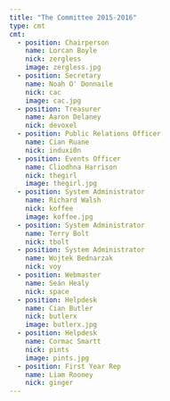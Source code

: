 ```yaml
---
title: "The Committee 2015-2016"
type: cmt
cmt:
  - position: Chairperson
    name: Lorcan Boyle
    nick: zergless
    image: zergless.jpg
  - position: Secretary
    name: Noah O' Donnaile
    nick: cac
    image: cac.jpg
  - position: Treasurer
    name: Aaron Delaney
    nick: devoxel
  - position: Public Relations Officer
    name: Cian Ruane
    nick: induxi0n
  - position: Events Officer
    name: Cliodhna Harrison
    nick: thegirl
    image: thegirl.jpg
  - position: System Administrator
    name: Richard Walsh
    nick: koffee
    image: koffee.jpg
  - position: System Administrator
    name: Terry Bolt
    nick: tbolt
  - position: System Administrator
    name: Wojtek Bednarzak
    nick: voy
  - position: Webmaster
    name: Seán Healy
    nick: space
  - position: Helpdesk
    name: Cian Butler
    nick: butlerx
    image: butlerx.jpg
  - position: Helpdesk
    name: Cormac Smartt
    nick: pints
    image: pints.jpg
  - position: First Year Rep
    name: Liam Rooney
    nick: ginger
---
```

